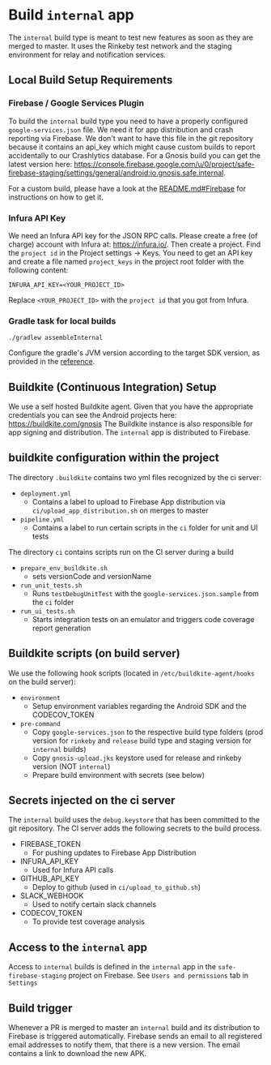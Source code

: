 # Build `internal` app

The `internal` build type is meant to test new features as soon as they are merged to master. It uses the Rinkeby test network and the staging environment for relay and notification services.

## Local Build Setup Requirements
### Firebase / Google Services Plugin

To build the `internal` build type you need to have a properly configured `google-services.json` file. We need it for app distribution and crash reporting via Firebase. We don't want to have this file in the git repository because it contains an api_key which might cause custom builds to report accidentally to our Crashlytics database. For a Gnosis build you can get the latest version here: <https://console.firebase.google.com/u/0/project/safe-firebase-staging/settings/general/android:io.gnosis.safe.internal>.

For a custom build, please have a look at the [README.md#Firebase](../README.md#Firebase) for instructions on how to get it.

### Infura API Key

We need an Infura API key for the JSON RPC calls. Please create a free (of charge) account with Infura at: <https://infura.io/>. Then create a project. Find the `project id` in the Project settings -> Keys.
You need to get an API key and create a file named `project_keys` in the project root folder with the following content:

```
INFURA_API_KEY=<YOUR_PROJECT_ID>
```
Replace `<YOUR_PROJECT_ID>` with the `project id` that you got from Infura.

### Gradle task for local builds

`./gradlew assembleInternal`

Configure the gradle's JVM version according to the target SDK version, as provided in the [reference](https://developer.android.com/build/jdks#compileSdk).

## Buildkite (Continuous Integration) Setup

We use a self hosted Buildkite agent. Given that you have the appropriate credentials you can see the Android projects here: https://buildkite.com/gnosis
The Buildkite instance is also responsible for app signing and distribution. The `internal` app is distributed to Firebase.

## buildkite configuration within the project

The directory `.buildkite` contains two yml files recognized by the ci server:
- `deployment.yml`
  - Contains a label to upload to Firebase App distribution via `ci/upload_app_distribution.sh` on merges to master
- `pipeline.yml`
  - Contains a label to run certain scripts in the `ci` folder for unit and UI tests

The directory `ci` contains scripts run on the CI server during a build

- `prepare_env_buildkite.sh`
  - sets versionCode and versionName
- `run_unit_tests.sh`
  - Runs `testDebugUnitTest` with the `google-services.json.sample` from the `ci` folder
- `run_ui_tests.sh`
  - Starts integration tests on an emulator and triggers code coverage report generation

## Buildkite scripts (on build server)

We use the following hook scripts (located in `/etc/buildkite-agent/hooks` on the build server):

- `environment`
  - Setup environment variables regarding the Android SDK and the CODECOV_TOKEN
- `pre-command`
  - Copy `google-services.json` to the respective build type folders (prod version for `rinkeby` and `release` build type and staging version for `internal` builds)
  - Copy `gnosis-upload.jks` keystore used for release and rinkeby version (NOT `internal`)
  - Prepare build environment with secrets (see below)

## Secrets injected on the ci server

The `internal` build uses the `debug.keystore` that has been committed to the git repository. The CI server adds the following secrets to the build process.

- FIREBASE_TOKEN
  - For pushing updates to Firebase App Distribution
- INFURA_API_KEY
  - Used for Infura API calls
- GITHUB_API_KEY
  - Deploy to github (used in `ci/upload_to_github.sh`)
- SLACK_WEBHOOK
  - Used to notify certain slack channels
- CODECOV_TOKEN
  - To provide test coverage analysis

##  Access to the `internal` app

Access to `internal` builds is defined in the `internal` app in the `safe-firebase-staging` project on Firebase. See `Users and permissions` tab in `Settings`

## Build trigger

Whenever a PR is merged to master an `internal` build and its distribution to Firebase is triggered automatically. Firebase sends an email to all registered email addresses to notify them, that there is a new version. The email contains a link to download the new APK.

